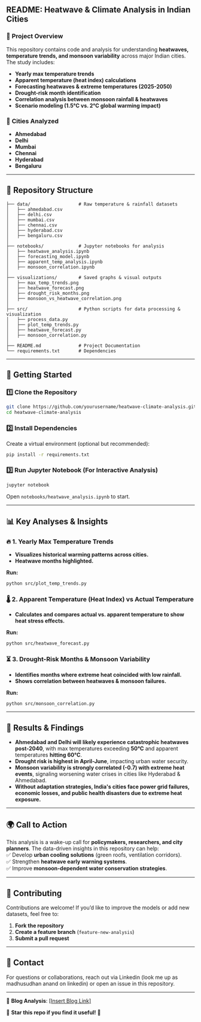 ## **README: Heatwave & Climate Analysis in Indian Cities**  

### 📌 **Project Overview**  
This repository contains code and analysis for understanding **heatwaves, temperature trends, and monsoon variability** across major Indian cities. The study includes:  
- **Yearly max temperature trends**  
- **Apparent temperature (heat index) calculations**  
- **Forecasting heatwaves & extreme temperatures (2025-2050)**  
- **Drought-risk month identification**  
- **Correlation analysis between monsoon rainfall & heatwaves**  
- **Scenario modeling (1.5°C vs. 2°C global warming impact)**  

### 🌆 **Cities Analyzed**  
- **Ahmedabad**  
- **Delhi**  
- **Mumbai**  
- **Chennai**  
- **Hyderabad**  
- **Bengaluru**  

---

## **📂 Repository Structure**  

```
├── data/                  # Raw temperature & rainfall datasets
│   ├── ahmedabad.csv
│   ├── delhi.csv
│   ├── mumbai.csv
│   ├── chennai.csv
│   ├── hyderabad.csv
│   ├── bengaluru.csv
│
├── notebooks/             # Jupyter notebooks for analysis
│   ├── heatwave_analysis.ipynb
│   ├── forecasting_model.ipynb
│   ├── apparent_temp_analysis.ipynb
│   ├── monsoon_correlation.ipynb
│
├── visualizations/        # Saved graphs & visual outputs
│   ├── max_temp_trends.png
│   ├── heatwave_forecast.png
│   ├── drought_risk_months.png
│   ├── monsoon_vs_heatwave_correlation.png
│
├── src/                   # Python scripts for data processing & visualization
│   ├── process_data.py
│   ├── plot_temp_trends.py
│   ├── heatwave_forecast.py
│   ├── monsoon_correlation.py
│
├── README.md              # Project Documentation
└── requirements.txt       # Dependencies
```

---

## **🚀 Getting Started**  

### 1️⃣ **Clone the Repository**  
```bash
git clone https://github.com/yourusername/heatwave-climate-analysis.git
cd heatwave-climate-analysis
```

### 2️⃣ **Install Dependencies**  
Create a virtual environment (optional but recommended):  
```bash
pip install -r requirements.txt
```

### 3️⃣ **Run Jupyter Notebook (For Interactive Analysis)**  
```bash
jupyter notebook
```
Open `notebooks/heatwave_analysis.ipynb` to start.

---

## **📊 Key Analyses & Insights**  

### 🔥 **1. Yearly Max Temperature Trends**  
- **Visualizes historical warming patterns across cities.**  
- **Heatwave months highlighted.**  

**Run:**  
```bash
python src/plot_temp_trends.py
```

### 🌡️ **2. Apparent Temperature (Heat Index) vs Actual Temperature**  
- **Calculates and compares actual vs. apparent temperature to show heat stress effects.**  

**Run:**  
```bash
python src/heatwave_forecast.py
```

### ⏳ **3. Drought-Risk Months & Monsoon Variability**  
- **Identifies months where extreme heat coincided with low rainfall.**  
- **Shows correlation between heatwaves & monsoon failures.**  

**Run:**  
```bash
python src/monsoon_correlation.py
```

---

## **📌 Results & Findings**  

- **Ahmedabad and Delhi will likely experience catastrophic heatwaves post-2040**, with max temperatures exceeding **50°C** and apparent temperatures **hitting 60°C**.  
- **Drought risk is highest in April-June**, impacting urban water security.  
- **Monsoon variability is strongly correlated (-0.7) with extreme heat events**, signaling worsening water crises in cities like Hyderabad & Ahmedabad.  
- **Without adaptation strategies, India's cities face power grid failures, economic losses, and public health disasters due to extreme heat exposure.**  

---

## **🌍 Call to Action**  
This analysis is a wake-up call for **policymakers, researchers, and city planners**. The data-driven insights in this repository can help:  
✅ Develop **urban cooling solutions** (green roofs, ventilation corridors).  
✅ Strengthen **heatwave early warning systems**.  
✅ Improve **monsoon-dependent water conservation strategies**.  

---

## **📌 Contributing**  
Contributions are welcome! If you’d like to improve the models or add new datasets, feel free to:  
1. **Fork the repository**  
2. **Create a feature branch** (`feature-new-analysis`)  
3. **Submit a pull request**  

---

## **📧 Contact**  
For questions or collaborations, reach out via Linkedin (look me up as madhusudhan anand on linkedin) or open an issue in this repository.  

---


📑 **Blog Analysis**: [[Insert Blog Link]  ](https://maddymaster.medium.com/navigating-indias-heatwave-crisis-a-data-driven-exploration-2e03c90197cc)

🚀 **Star this repo if you find it useful!** 🌟
